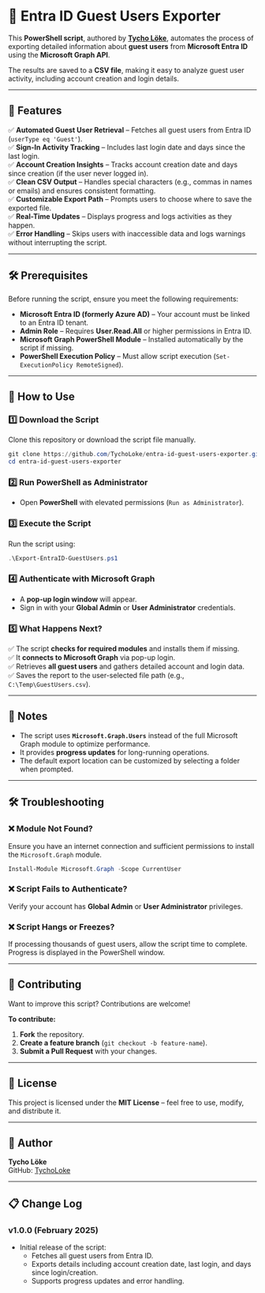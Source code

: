 # 🚀 Entra ID Guest Users Exporter  

This **PowerShell script**, authored by **[Tycho Löke](https://github.com/TychoLoke)**, automates the process of exporting detailed information about **guest users** from **Microsoft Entra ID** using the **Microsoft Graph API**.  

The results are saved to a **CSV file**, making it easy to analyze guest user activity, including account creation and login details.

---

## 📌 Features  
✅ **Automated Guest User Retrieval** – Fetches all guest users from Entra ID (`userType eq 'Guest'`).  
✅ **Sign-In Activity Tracking** – Includes last login date and days since the last login.  
✅ **Account Creation Insights** – Tracks account creation date and days since creation (if the user never logged in).  
✅ **Clean CSV Output** – Handles special characters (e.g., commas in names or emails) and ensures consistent formatting.  
✅ **Customizable Export Path** – Prompts users to choose where to save the exported file.  
✅ **Real-Time Updates** – Displays progress and logs activities as they happen.  
✅ **Error Handling** – Skips users with inaccessible data and logs warnings without interrupting the script.  

---

## 🛠 Prerequisites  

Before running the script, ensure you meet the following requirements:  

- **Microsoft Entra ID (formerly Azure AD)** – Your account must be linked to an Entra ID tenant.  
- **Admin Role** – Requires **User.Read.All** or higher permissions in Entra ID.  
- **Microsoft Graph PowerShell Module** – Installed automatically by the script if missing.  
- **PowerShell Execution Policy** – Must allow script execution (`Set-ExecutionPolicy RemoteSigned`).  

---

## 🚀 How to Use  

### **1️⃣ Download the Script**  
Clone this repository or download the script file manually.  

```powershell
git clone https://github.com/TychoLoke/entra-id-guest-users-exporter.git
cd entra-id-guest-users-exporter
```

### **2️⃣ Run PowerShell as Administrator**  
- Open **PowerShell** with elevated permissions (`Run as Administrator`).  

### **3️⃣ Execute the Script**  
Run the script using:  

```powershell
.\Export-EntraID-GuestUsers.ps1
```

### **4️⃣ Authenticate with Microsoft Graph**  
- A **pop-up login window** will appear.  
- Sign in with your **Global Admin** or **User Administrator** credentials.

### **5️⃣ What Happens Next?**  
✅ The script **checks for required modules** and installs them if missing.  
✅ It **connects to Microsoft Graph** via pop-up login.  
✅ Retrieves **all guest users** and gathers detailed account and login data.  
✅ Saves the report to the user-selected file path (e.g., `C:\Temp\GuestUsers.csv`).  

---

## 🔎 Notes  
- The script uses **`Microsoft.Graph.Users`** instead of the full Microsoft Graph module to optimize performance.  
- It provides **progress updates** for long-running operations.  
- The default export location can be customized by selecting a folder when prompted.  

---

## 🛠 Troubleshooting  

### ❌ Module Not Found?  
Ensure you have an internet connection and sufficient permissions to install the `Microsoft.Graph` module.  

```powershell
Install-Module Microsoft.Graph -Scope CurrentUser
```

### ❌ Script Fails to Authenticate?  
Verify your account has **Global Admin** or **User Administrator** privileges.  

### ❌ Script Hangs or Freezes?  
If processing thousands of guest users, allow the script time to complete. Progress is displayed in the PowerShell window.  

---

## 🤝 Contributing  

Want to improve this script? Contributions are welcome!  

**To contribute:**  
1. **Fork** the repository.  
2. **Create a feature branch** (`git checkout -b feature-name`).  
3. **Submit a Pull Request** with your changes.  

---

## 📜 License  

This project is licensed under the **MIT License** – feel free to use, modify, and distribute it.  

---

## 🔗 Author  

**Tycho Löke**  
GitHub: [TychoLoke](https://github.com/TychoLoke)

---

## 📋 Change Log  

### **v1.0.0** (February 2025)  
- Initial release of the script:
  - Fetches all guest users from Entra ID.
  - Exports details including account creation date, last login, and days since login/creation.
  - Supports progress updates and error handling.

